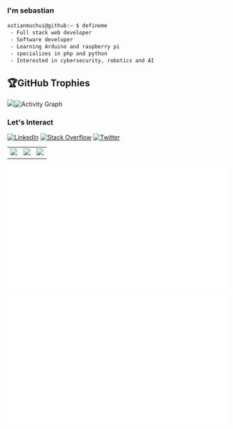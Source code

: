 ###  I'm sebastian 


```cli
astianmuchui@github:~ $ defineme
 - Full stack web developer
 - Software developer
 - Learning Arduino and raspberry pi
 - specializes in php and python 
 - Interested in cybersecurity, robotics and AI
```

## 🏆GitHub Trophies
![](https://github-profile-trophy.vercel.app/?username=astianmuchui&theme=merko&no-frame=true&no-bg=true&margin-w=4)![Activity Graph](https://activity-graph.herokuapp.com/graph?username=astianmuchui&theme=github&hide_border=true&bg_color=0030a&area_color=1f6fea&line=2fa4e7&point=fff&color=2fa4e7&hide_border=true)


### Let's Interact
[![LinkedIn](https://img.shields.io/badge/LinkedIn-%230077B5.svg?logo=linkedin&logoColor=white)](https://www.linkedin.com/in/astianmuchui/) [![Stack Overflow](https://img.shields.io/badge/-Stackoverflow-FE7A16?logo=stack-overflow&logoColor=white)](https://stackoverflow.com/users/14483975/seb-astian) [![Twitter](https://img.shields.io/badge/Twitter-%231DA1F2.svg?logo=Twitter&logoColor=white)](https://twitter.com/astianmuchui) 


 <table>
  <tr>
   <td><img src="https://github-readme-streak-stats.herokuapp.com/?user=astianmuchui&theme=tokyonight&hide_border=true" /></td>
   <td><img src="https://github-readme-stats.vercel.app/api?username=astianmuchui&show_icons=true&theme=tokyonight&hide_border=true" /></td>
    <td><img src="https://github-readme-stats.vercel.app/api/top-langs/?username=astianmuchui&layout=compact&theme=tokyonight&langs_count=14&hide_border=true)](https://github.com/astianmuchui/github-readme-stats"/></td>
   
  </tr>
</table>
  
  ![](https://raw.githubusercontent.com/astianmuchui/github-statistics/master/generated/overview.svg#gh-dark-mode-only)
  ![](https://raw.githubusercontent.com/astianmuchui/github-statistics/master/generated/languages.svg#gh-dark-mode-only)




 

